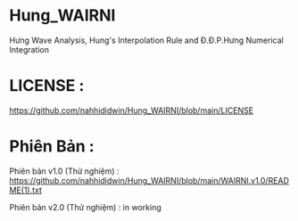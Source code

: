 # Hung_WAIRNI
Hưng Wave Analysis, Hung's Interpolation Rule and Đ.Đ.P.Hưng Numerical Integration

# LICENSE :

https://github.com/nahhididwin/Hung_WAIRNI/blob/main/LICENSE

# Phiên Bản :

Phiên bản v1.0 (Thử nghiệm) : https://github.com/nahhididwin/Hung_WAIRNI/blob/main/WAIRNI.v1.0/README(1).txt

Phiên bản v2.0 (Thử nghiệm) : in working
